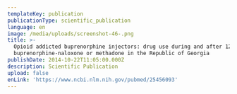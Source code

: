 ```yaml
---
templateKey: publication
publicationType: scientific_publication
language: en
image: /media/uploads/screenshot-46-.png
title: >-
  Opioid addicted buprenorphine injectors: drug use during and after 12-weeks of
  buprenorphine-naloxone or methadone in the Republic of Georgia
publishDate: 2014-10-22T11:05:00.000Z
description: Scientific Publication
upload: false
enLink: 'https://www.ncbi.nlm.nih.gov/pubmed/25456093'
---
```


